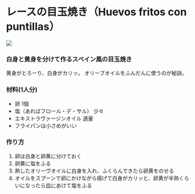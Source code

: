 # レースの目玉焼き（Huevos fritos con puntillas）

<span align="center">

<img src=https://img.shields.io/badge/Recipe-001-FC02FF>

</span>

### 白身と黄身を分けて作るスペイン風の目玉焼き

黄身がとろーり、白身がカリッ。
オリーブオイルをふんだんに使うのが秘訣。

### 材料(1人分)
- 卵 1個
- 塩（あればフロール・デ・サル） 少々
- エキストラヴァージンオイル 適量
- フライパンは小さめがいい

### 作り方
1. 卵は白身と卵黄に分けておく
2. 卵黄に塩をふる
3. 熱したオリーヴオイルに白身を入れ、ふくらんできたら卵黄をのせる
4. オイルをスプーンで卵にかけながら揚げて白身がカリッと、卵黄が半熟くらいになったら皿にあけて塩をふる
